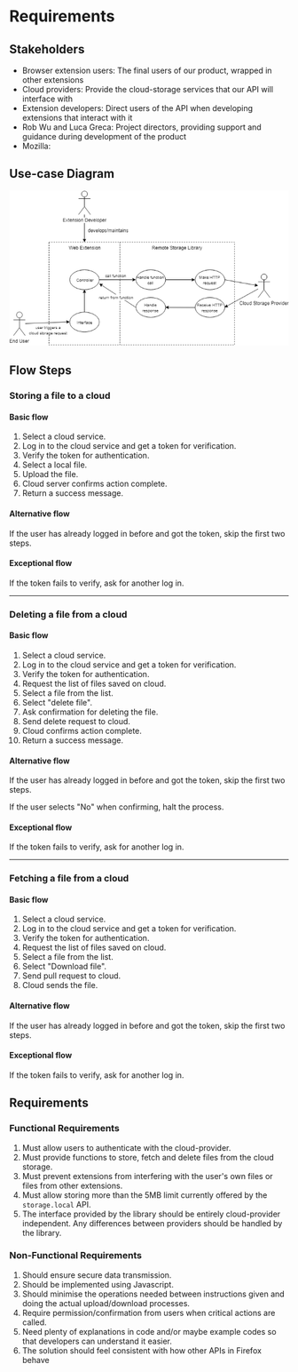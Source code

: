 # Requirements
## Stakeholders 
- Browser extension users: The final users of our product, wrapped in other extensions
- Cloud providers: Provide the cloud-storage services that our API will interface with
- Extension developers: Direct users of the API when developing extensions that interact with it
- Rob Wu and Luca Greca: Project directors, providing support and guidance during development of the product
- Mozilla: 

## Use-case Diagram
![Use-case Diagram](use_case_diagram.png)

## Flow Steps
### Storing a file to a cloud
#### Basic flow
1. Select a cloud service. 
2. Log in to the cloud service and get a token for verification.
3. Verify the token for authentication. 
4. Select a local file. 
5. Upload the file. 
6. Cloud server confirms action complete. 
7. Return a success message. 

#### Alternative flow
If the user has already logged in before and got the token, skip the first two steps. 

#### Exceptional flow
If the token fails to verify, ask for another log in. 

------------------------------------------

### Deleting a file from a cloud
#### Basic flow
1. Select a cloud service. 
2. Log in to the cloud service and get a token for verification.
3. Verify the token for authentication. 
4. Request the list of files saved on cloud. 
5. Select a file from the list. 
6. Select "delete file". 
7. Ask confirmation for deleting the file. 
8. Send delete request to cloud. 
9. Cloud confirms action complete.
10. Return a success message. 

#### Alternative flow
If the user has already logged in before and got the token, skip the first two steps. 

If the user selects "No" when confirming, halt the process. 

#### Exceptional flow
If the token fails to verify, ask for another log in. 

-----------------------------------------

### Fetching a file from a cloud
#### Basic flow
1. Select a cloud service. 
2. Log in to the cloud service and get a token for verification.
3. Verify the token for authentication. 
4. Request the list of files saved on cloud. 
5. Select a file from the list. 
6. Select "Download file". 
7. Send pull request to cloud. 
8. Cloud sends the file.

#### Alternative flow
If the user has already logged in before and got the token, skip the first two steps. 

#### Exceptional flow
If the token fails to verify, ask for another log in. 

## Requirements
### Functional Requirements
1.  Must allow users to authenticate with the cloud-provider.
1.	Must provide functions to store, fetch and delete files from the cloud storage.
1.  Must prevent extensions from interfering with the user's own files or files from other extensions.
1.	Must allow storing more than the 5MB limit currently offered by the `storage.local` API.
1.	The interface provided by the library should be entirely cloud-provider independent. Any differences between providers should be handled by the library.

### Non-Functional Requirements
1.	Should ensure secure data transmission.
2.	Should be implemented using Javascript.
3.	Should minimise the operations needed between instructions given and doing the actual upload/download processes.
4.	Require permission/confirmation from users when critical actions are called.
5.	Need plenty of explanations in code and/or maybe example codes so that developers can understand it easier. 
6. The solution should feel consistent with how other APIs in Firefox behave

